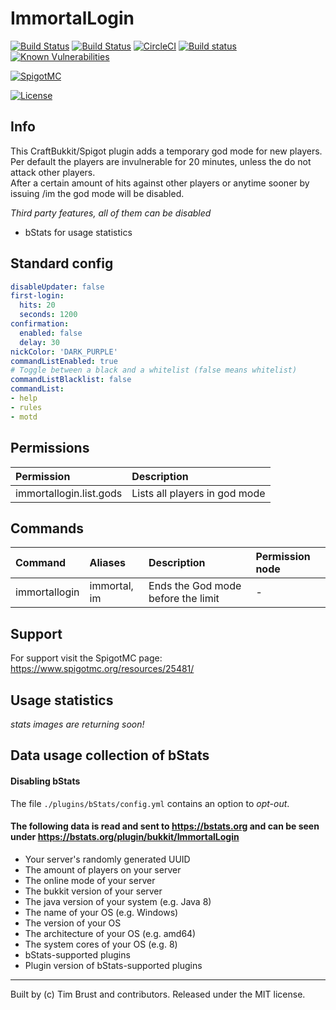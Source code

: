 # ImmortalLogin
[![Build Status](https://ci.dustplanet.de/buildStatus/icon?job=ImmortalLogin)](https://ci.dustplanet.de/job/ImmortalLogin/)
[![Build Status](https://travis-ci.org/timbru31/ImmortalLogin.svg?branch=master)](https://travis-ci.org/timbru31/ImmortalLogin)
[![CircleCI](https://img.shields.io/circleci/project/github/timbru31/ImmortalLogin/master.svg)](https://circleci.com/gh/timbru31/ImmortalLogin)
[![Build status](https://ci.appveyor.com/api/projects/status/fs3qol02k6d8asdt?svg=true)](https://ci.appveyor.com/project/timbru31/immortallogin)
[![Known Vulnerabilities](https://snyk.io/test/github/timbru31/immortallogin/badge.svg?targetFile=pom.xml)](https://snyk.io/test/github/timbru31/immortallogin?targetFile=pom.xml)

[![SpigotMC](https://img.shields.io/badge/SpigotMC-v1.4.2-orange.svg)](https://www.spigotmc.org/resources/25481/)

[![License](https://img.shields.io/badge/License-MIT-blue.svg)](LICENSE)


## Info
This CraftBukkit/Spigot plugin adds a temporary god mode for new players.  
Per default the players are invulnerable for 20 minutes, unless the do not attack other players.  
After a certain amount of hits against other players or anytime sooner by issuing /im the god mode will be disabled.

*Third party features, all of them can be disabled*
* bStats for usage statistics

## Standard config
```yaml
disableUpdater: false
first-login:
  hits: 20
  seconds: 1200
confirmation:
  enabled: false
  delay: 30
nickColor: 'DARK_PURPLE'
commandListEnabled: true
# Toggle between a black and a whitelist (false means whitelist)
commandListBlacklist: false
commandList:
- help
- rules
- motd
```

## Permissions

| Permission              | Description                   |
|:------------------------|:------------------------------|
| immortallogin.list.gods | Lists all players in god mode |


## Commands
| Command       | Aliases      | Description                        | Permission node |
|:--------------|:-------------|:-----------------------------------|:----------------|
| immortallogin | immortal, im | Ends the God mode before the limit | -               |

## Support
For support visit the SpigotMC page: https://www.spigotmc.org/resources/25481/

## Usage statistics

_stats images are returning soon!_

## Data usage collection of bStats

#### Disabling bStats
The file `./plugins/bStats/config.yml` contains an option to *opt-out*.

#### The following data is **read and sent** to https://bstats.org and can be seen under https://bstats.org/plugin/bukkit/ImmortalLogin
* Your server's randomly generated UUID
* The amount of players on your server
* The online mode of your server
* The bukkit version of your server
* The java version of your system (e.g. Java 8)
* The name of your OS (e.g. Windows)
* The version of your OS
* The architecture of your OS (e.g. amd64)
* The system cores of your OS (e.g. 8)
* bStats-supported plugins
* Plugin version of bStats-supported plugins

---
Built by (c) Tim Brust and contributors. Released under the MIT license.
